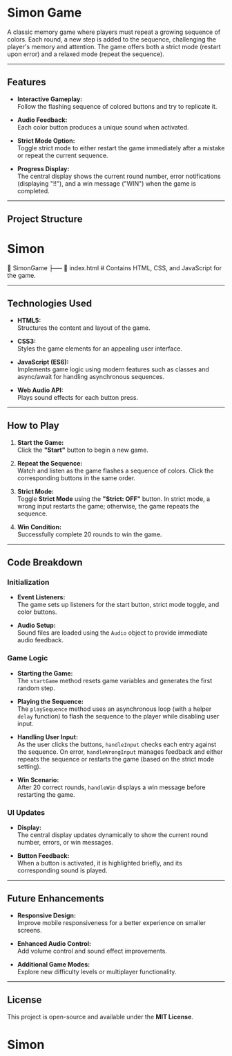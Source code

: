 # Simon Game

A classic memory game where players must repeat a growing sequence of colors. Each round, a new step is added to the sequence, challenging the player's memory and attention. The game offers both a strict mode (restart upon error) and a relaxed mode (repeat the sequence).

---

## Features

- **Interactive Gameplay:**  
  Follow the flashing sequence of colored buttons and try to replicate it.
  
- **Audio Feedback:**  
  Each color button produces a unique sound when activated.
  
- **Strict Mode Option:**  
  Toggle strict mode to either restart the game immediately after a mistake or repeat the current sequence.
  
- **Progress Display:**  
  The central display shows the current round number, error notifications (displaying "!!"), and a win message ("WIN") when the game is completed.

---

## Project Structure

# Simon
📂 SimonGame ├── 📜 index.html # Contains HTML, CSS, and JavaScript for the game.


---

## Technologies Used

- **HTML5:**  
  Structures the content and layout of the game.

- **CSS3:**  
  Styles the game elements for an appealing user interface.

- **JavaScript (ES6):**  
  Implements game logic using modern features such as classes and async/await for handling asynchronous sequences.

- **Web Audio API:**  
  Plays sound effects for each button press.

---

## How to Play

1. **Start the Game:**  
   Click the **"Start"** button to begin a new game.

2. **Repeat the Sequence:**  
   Watch and listen as the game flashes a sequence of colors. Click the corresponding buttons in the same order.

3. **Strict Mode:**  
   Toggle **Strict Mode** using the **"Strict: OFF"** button. In strict mode, a wrong input restarts the game; otherwise, the game repeats the sequence.

4. **Win Condition:**  
   Successfully complete 20 rounds to win the game.

---

## Code Breakdown

### Initialization
- **Event Listeners:**  
  The game sets up listeners for the start button, strict mode toggle, and color buttons.

- **Audio Setup:**  
  Sound files are loaded using the `Audio` object to provide immediate audio feedback.

### Game Logic
- **Starting the Game:**  
  The `startGame` method resets game variables and generates the first random step.

- **Playing the Sequence:**  
  The `playSequence` method uses an asynchronous loop (with a helper `delay` function) to flash the sequence to the player while disabling user input.

- **Handling User Input:**  
  As the user clicks the buttons, `handleInput` checks each entry against the sequence. On error, `handleWrongInput` manages feedback and either repeats the sequence or restarts the game (based on the strict mode setting).

- **Win Scenario:**  
  After 20 correct rounds, `handleWin` displays a win message before restarting the game.

### UI Updates
- **Display:**  
  The central display updates dynamically to show the current round number, errors, or win messages.
  
- **Button Feedback:**  
  When a button is activated, it is highlighted briefly, and its corresponding sound is played.

---

## Future Enhancements

- **Responsive Design:**  
  Improve mobile responsiveness for a better experience on smaller screens.

- **Enhanced Audio Control:**  
  Add volume control and sound effect improvements.

- **Additional Game Modes:**  
  Explore new difficulty levels or multiplayer functionality.

---

## License

This project is open-source and available under the **MIT License**.
# Simon
